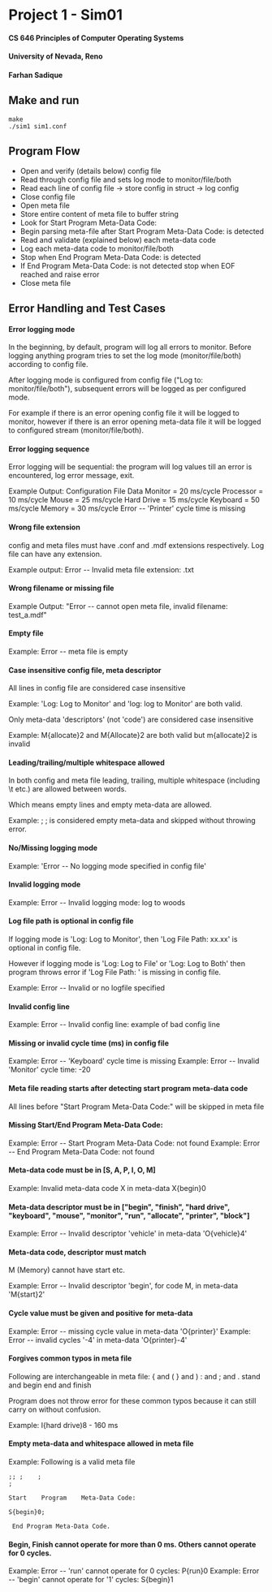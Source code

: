 # Project 1 - Sim01

#### CS 646 Principles of Computer Operating Systems

#### University of Nevada, Reno

#### Farhan Sadique


## Make and run

```
make
./sim1 sim1.conf
```

## Program Flow
* Open and verify (details below) config file
* Read through config file and sets log mode to monitor/file/both
* Read each line of config file -> store config in struct -> log config
* Close config file
* Open meta file
* Store entire content of meta file to buffer string
* Look for Start Program Meta-Data Code:
* Begin parsing meta-file after Start Program Meta-Data Code: is detected
* Read and validate (explained below) each meta-data code
* Log each meta-data code to monitor/file/both
* Stop when End Program Meta-Data Code: is detected
* If End Program Meta-Data Code: is not detected stop when EOF reached and raise error
* Close meta file

## Error Handling and Test Cases



#### Error logging mode

In the beginning, by default, program will log all errors to monitor. Before logging anything program tries to set the log mode (monitor/file/both) according to config file.

After logging mode is configured from config file ("Log to: monitor/file/both"), subsequent errors will be logged as per configured mode. 

For example if there is an error opening config file it will be logged to monitor, however if there is an error opening meta-data file it will be logged to configured stream (monitor/file/both).



#### Error logging sequence

Error logging will be sequential: the program will log values till an error is encountered, log error message, exit.

Example Output: 
Configuration File Data
Monitor = 20 ms/cycle
Processor = 10 ms/cycle
Mouse = 25 ms/cycle
Hard Drive = 15 ms/cycle
Keyboard = 50 ms/cycle
Memory = 30 ms/cycle
Error -- 'Printer' cycle time is missing



#### Wrong file extension

config and meta files must have .conf and .mdf extensions respectively. Log file can have any extension.

Example output: Error -- Invalid meta file extension: .txt



#### Wrong filename or missing file

Example Output: "Error -- cannot open meta file, invalid filename: test_a.mdf"



#### Empty file

Example: Error -- meta file is empty


#### Case insensitive config file, meta descriptor

All lines in config file are considered case insensitive

Example: 'Log: Log to Monitor' and 'log: log to Monitor' are both valid.

Only meta-data 'descriptors' (not 'code') are considered case insensitive

Example: M{allocate}2 and M{Allocate}2 are both valid but m{allocate}2 is invalid


#### Leading/trailing/multiple whitespace allowed

In both config and meta file leading, trailing, multiple whitespace (including \t etc.) are allowed between words. 

Which means empty lines and empty meta-data are allowed. 

Example: ; ; is considered empty meta-data and skipped without throwing error.



#### No/Missing logging mode

Example: 'Error -- No logging mode specified in config file'



#### Invalid logging mode

Example: Error -- Invalid logging mode: log to woods



#### Log file path is optional in config file

If logging mode is 'Log: Log to Monitor', then 'Log File Path: xx.xx' is optional in config file. 

However if logging mode is 'Log: Log to File' or 'Log: Log to Both' then program throws error if 'Log File Path: ' is missing in config file.

Example: Error -- Invalid or no logfile specified



#### Invalid config line

Example: Error -- Invalid config line: example of bad config line



#### Missing or invalid cycle time (ms) in config file

Example: Error -- 'Keyboard' cycle time is missing
Example: Error -- Invalid 'Monitor' cycle time: -20



#### Meta file reading starts after detecting start program meta-data code

All lines before "Start Program Meta-Data Code:" will be skipped in meta file



#### Missing Start/End Program Meta-Data Code:

Example: Error -- Start Program Meta-Data Code: not found
Example: Error -- End Program Meta-Data Code: not found


#### Meta-data code must be in [S, A, P, I, O, M]

Example: Invalid meta-data code X in meta-data X{begin}0



#### Meta-data descriptor must be in ["begin", "finish", "hard drive", "keyboard", "mouse", "monitor", "run", "allocate", "printer", "block"]

Example: Error -- Invalid descriptor 'vehicle' in meta-data 'O{vehicle}4'



#### Meta-data code, descriptor must match

M (Memory) cannot have start etc.

Example: Error -- Invalid descriptor 'begin', for code M, in meta-data 'M{start}2'



#### Cycle value must be given and positive for meta-data

Example: Error -- missing cycle value in meta-data 'O{printer}'
Example: Error -- invalid cycles '-4' in meta-data 'O{printer}-4'



#### Forgives common typos in meta file

Following are interchangeable in meta file:
{ and (
} and )
: and ; and .
stand and begin
end and finish

Program does not throw error for these common typos because it can still carry on without confusion. 

Example: I{hard drive)8 - 160 ms



#### Empty meta-data and whitespace allowed in meta file

Example: Following is a valid meta file 

```
;; ;	;
;	

Start    Program 	Meta-Data Code:

S{begin}0;
  
 End Program Meta-Data Code.

```



#### Begin, Finish cannot operate for more than 0 ms. Others cannot operate for 0 cycles.

Example: Error -- 'run' cannot operate for 0 cycles: P{run}0
Example: Error -- 'begin' cannot operate for '1' cycles: S{begin}1





































